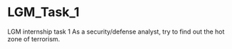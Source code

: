 # LGM_Task_1
LGM internship task 1
As a security/defense analyst, try to find out the hot zone of terrorism.
